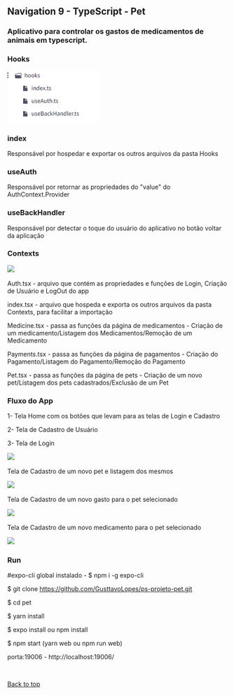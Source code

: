 ## Navigation 9 - TypeScript - Pet

### Aplicativo para controlar os gastos de medicamentos de animais em typescript.

### Hooks

<img src="https://github.com/elias31072002/arleyatv/blob/main/imagens/hooks.PNG">

### index

Responsável por hospedar e exportar os outros arquivos da pasta Hooks


### useAuth

Responsável por retornar as propriedades do "value" do AuthContext.Provider


### useBackHandler

Responsável por detectar o toque do usuário do aplicativo no botão voltar da aplicação



### Contexts

<img src="https://user-images.githubusercontent.com/50894850/175794439-f356ea36-dd7c-4c9b-837b-0716e5d05959.png">

Auth.tsx - arquivo que contém as propriedades e funções de Login, Criação de Usuário e LogOut do app

index.tsx - arquivo que hospeda e exporta os outros arquivos da pasta Contexts, para facilitar a importação 

Medicine.tsx - passa as funções da página de medicamentos - Criação de um medicamento/Listagem dos Medicamentos/Remoção de um Medicamento

Payments.tsx - passa as funções da página de pagamentos - Criação do Pagamento/Listagem do Pagamento/Remoção do Pagamento

Pet.tsx - passa as funções da página de pets - Criação de um novo pet/Listagem dos pets cadastrados/Exclusão de um Pet

### Fluxo do App

1- Tela Home com os botões que levam para as telas de Login e Cadastro

2- Tela de Cadastro de Usuário

3- Tela de Login

<img src="https://user-images.githubusercontent.com/50894850/175793713-45280c72-c184-4478-b1e2-37479f91767a.png">

Tela de Cadastro de um novo pet e listagem dos mesmos

<img src="https://user-images.githubusercontent.com/50894850/175793853-e0f62633-d42d-4caf-bf90-7e23a6732164.png">

Tela de Cadastro de um novo gasto para o pet selecionado

<img src="https://user-images.githubusercontent.com/50894850/175793919-905e8477-53e8-4219-b8a0-8811cda9fea9.png">

Tela de Cadastro de um novo medicamento para o pet selecionado

<img src="https://user-images.githubusercontent.com/50894850/175794014-c1897205-0f07-4cdb-9b63-7338f8505d31.png">


### Run

#expo-cli global instalado - $ npm i -g expo-cli

$ git clone https://github.com/GusttavoLopes/ps-projeto-pet.git

$ cd pet

$ yarn install

$ expo install ou npm install

$ npm start (yarn web ou npm run web)

porta:19006 - http://localhost:19006/

&#xa0;

<a href="#top">Back to top</a>

